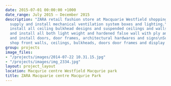 ```yaml
---
date: 2015-07-01 00:00:00 +1000
date_range: July 2015 – December 2015
description: "ZARA retail fashion store at Macquarie Westfield shopping centre \n\nDesign,
  supply and install mechanical ventilation system boxes and lighting.\nSupply and
  install all ceiling bulkhead designs and suspended ceilings and walls\nDesign, supply
  and install all both light weight and hardened false wall with ply and MDF boards\nSupply
  and install doors, door frames, architectural hardwares and signs\nSupply and Install
  shop front walls, ceilings, bulkheads, doors door frames and display podiums.\n"
group: projects
image_files:
- "/projects/images/2014-07-22 10.31.15.jpg"
- "/projects/images/img_2334.jpg"
layout: project_layout
location: Macqurie centre Westfield Macqurie park
title: ZARA Macquarie centre Macqurie Park
---
```

